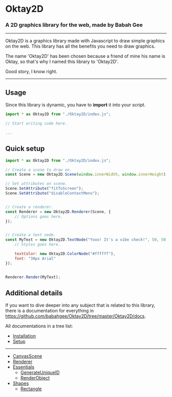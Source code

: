 # Oktay2D

### A 2D graphics library for the web, made by Babah Gee

- - -

Oktay2D is a graphics library made with Javascript to draw simple graphics on the web. This library has all the benefits 
you need to draw graphics.

The name 'Oktay2D' has been chosen because a friend of mine his name is Oktay, so that's why I named this library to 'Oktay2D'.

Good story, I know right.

- - - 

## Usage

Since this library is dynamic, you have to **import** it into your script.

```js
import * as Oktay2D from "./Oktay2D/index.js";

// Start writing code here.

...
```

## Quick setup

```js
import * as Oktay2D from "./Oktay2D/index.js";

// Create a scene to draw on.
const Scene = new Oktay2D.Scene(window.innerWidth, window.innerHeight);

// Set attributes on scene.
Scene.SetAttribute("fitToScreen");
Scene.SetAttribute("disableContextMenu");


// Create a renderer.
const Renderer = new Oktay2D.Renderer(Scene, {
	// Options goes here.
});


// Create a text node.
const MyText = new Oktay2D.TextNode("Yooo! It's a vibe check!", 50, 50, {
	// Styles goes here.

	textColor: new Oktay2D.ColorNode("#ffffff"),
	font: "30px Arial"
});


Renderer.Render(MyText);  
```

## Additional details

If you want to dive deeper into any subject that is related to this library, there is a documentation for everything in
https://github.com/babahgee/Oktay2D/tree/master/Oktay2D/docs. 

All documentations in a tree list:

- [Installation](https://github.com/babahgee/Oktay2D/tree/master/Oktay2D/docs/Installation.md)
- [Setup](https://github.com/babahgee/Oktay2D/tree/master/Oktay2D/docs/Setup.md)
- - - 
- [CanvasScene](https://github.com/babahgee/Oktay2D/blob/master/Oktay2D/docs/CanvasScene.md)
- [Renderer](https://github.com/babahgee/Oktay2D/blob/master/Oktay2D/docs/Renderer.md)
- [Essentials](https://github.com/babahgee/Oktay2D/tree/master/Oktay2D/docs/essentials)
  - [GenerateUniqueID](https://github.com/babahgee/Oktay2D/blob/master/Oktay2D/docs/essentials/GenerateUniqueId.md)
  - [RenderObject](https://github.com/babahgee/Oktay2D/blob/master/Oktay2D/docs/essentials/RenderObject.md)
- [Shapes](https://github.com/babahgee/Oktay2D/tree/master/Oktay2D/docs/shapes)
  - [Rectangle](https://github.com/babahgee/Oktay2D/blob/master/Oktay2D/docs/shapes/Rectangle.md)
